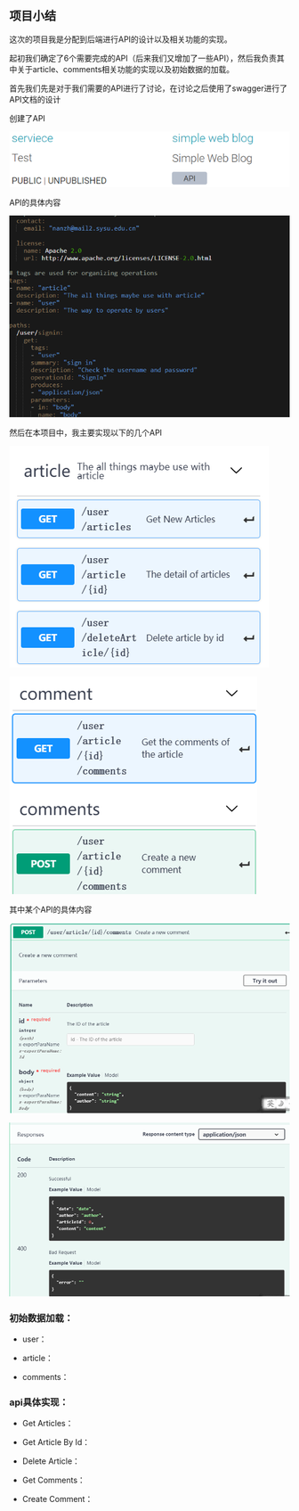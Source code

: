 ## 项目小结

这次的项目我是分配到后端进行API的设计以及相关功能的实现。

起初我们确定了6个需要完成的API（后来我们又增加了一些API），然后我负责其中关于article、comments相关功能的实现以及初始数据的加载。

首先我们先是对于我们需要的API进行了讨论，在讨论之后使用了swagger进行了API文档的设计

创建了API

![](../pic/swagger_title.png)

API的具体内容

![](../pic/api_content.png)

然后在本项目中，我主要实现以下的几个API

![](../pic/article.png)

![](../pic/comments.png)

其中某个API的具体内容

![](../pic/detailcontent1.png)

![](../pic/detailcontent2.png)

### 初始数据加载：



- user：

    

- article：



- comments：



### api具体实现：



- Get Articles：

    

- Get Article By Id：

    

- Delete Article：

    

- Get Comments：

    

- Create Comment：

